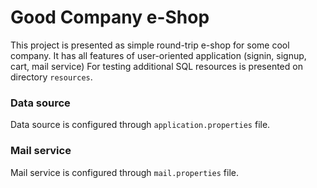 # Good Company e-Shop
This project is presented as simple round-trip e-shop for some cool company.
It has all features of user-oriented application (signin, signup, cart, mail service)
For testing additional SQL resources is presented on directory `resources`.

### Data source
Data source is configured through `application.properties` file.

### Mail service 
Mail service is configured through `mail.properties` file.
